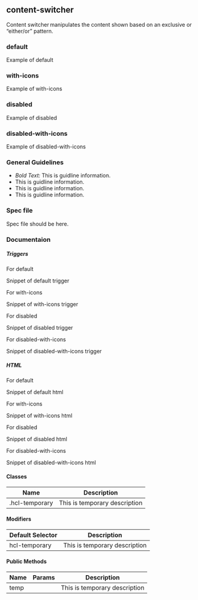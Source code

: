 ## content-switcher

Content switcher manipulates the content shown based on an exclusive or “either/or” pattern. 

### default

Example of default

### with-icons

Example of with-icons

### disabled

Example of disabled

### disabled-with-icons

Example of disabled-with-icons

### General Guidelines

- _Bold Text:_ This is guidline information.
- This is guidline information.
- This is guidline information.
- This is guidline information.

### Spec file

Spec file should be here.

### Documentaion

##### Triggers

For default

Snippet of default trigger

For with-icons

Snippet of with-icons trigger

For disabled

Snippet of disabled trigger

For disabled-with-icons

Snippet of disabled-with-icons trigger

##### HTML

For default

Snippet of default html

For with-icons

Snippet of with-icons html

For disabled

Snippet of disabled html

For disabled-with-icons

Snippet of disabled-with-icons html

#### Classes

| Name           | Description                   |
| -------------- | ----------------------------- |
| .hcl-temporary | This is temporary description |

#### Modifiers

| Default Selector | Description                   |
| ---------------- | ----------------------------- |
| hcl-temporary    | This is temporary description |

#### Public Methods

| Name | Params | Description                   |
| ---- | ------ | ----------------------------- |
| temp |        | This is temporary description |
